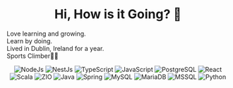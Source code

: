 <h1 align="center">Hi, How is it Going? 👋</h1>
<p>
    Love learning and growing. <br>
    Learn by doing. <br>
    Lived in Dublin, Ireland for a year. <br>
    Sports Climber🧗‍♂️ <br>
</p>

<p align="center">
  <img src="https://img.shields.io/badge/node.js-339933?style=for-the-badge&logo=Node.js&logoColor=white" alt="NodeJs"/>
  <img src="https://img.shields.io/badge/NestJs-ea2845?style=for-the-badge&logo=nestjs&logoColor=white" alt="NestJs"/>
  <img src="https://img.shields.io/badge/TypeScript-%233178C6.svg?&style=for-the-badge&logo=typescript&logoColor=white" alt="TypeScript"/>
  <img src="https://img.shields.io/badge/JavaScript-%23F7DF1E.svg?&style=for-the-badge&logo=javascript&logoColor=black" alt="JavaScript"/>
  <img src="https://img.shields.io/badge/PostgreSQL-%23336791.svg?&style=for-the-badge&logo=postgresql&logoColor=white" alt="PostgreSQL"/>
  <img src="https://img.shields.io/badge/React-%2320232a.svg?&style=for-the-badge&logo=react&logoColor=%2361DAFB" alt="React"/>
  <img src="https://img.shields.io/badge/Scala-%23DC322F.svg?&style=for-the-badge&logo=scala&logoColor=white" alt="Scala"/>
  <img src="https://img.shields.io/badge/ZIO-000000?style=for-the-badge" alt="ZIO"/>
  <img src="https://img.shields.io/badge/Java-%23ED8B00.svg?&style=for-the-badge&logo=java&logoColor=white" alt="Java"/>
  <img src="https://img.shields.io/badge/Spring-%236DB33F.svg?&style=for-the-badge&logo=spring&logoColor=white" alt="Spring"/>
  <img src="https://img.shields.io/badge/MySQL-%234479A1.svg?&style=for-the-badge&logo=mysql&logoColor=white" alt="MySQL"/>
  <img src="https://img.shields.io/badge/MariaDB-%23003545.svg?&style=for-the-badge&logo=mariadb&logoColor=white" alt="MariaDB"/>
  <img src="https://img.shields.io/badge/MSSQL-%23003545.svg?&style=for-the-badge&logo=microsoftsqlserver&logoColor=white" alt="MSSQL"/>
  <img src="https://img.shields.io/badge/Python-%233776AB.svg?&style=for-the-badge&logo=python&logoColor=white" alt="Python"/>
</p>
